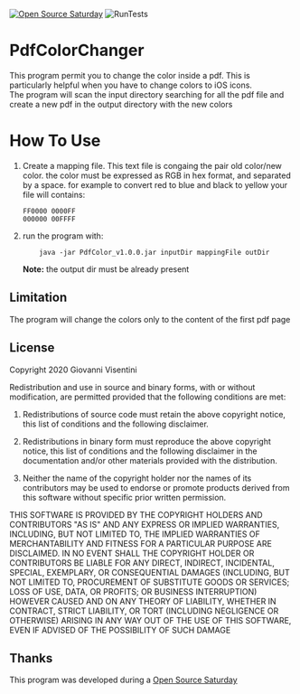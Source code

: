 [![Open Source Saturday](https://img.shields.io/badge/%E2%9D%A4%EF%B8%8F-open%20source%20saturday-F64060.svg)](https://www.meetup.com/it-IT/Open-Source-Saturday-Milano/)
![RunTests](https://github.com/wise86-android/PdfColorChanger/workflows/Tests/badge.svg)
# PdfColorChanger

This program permit you to change the color inside a pdf.
This is particularly helpful when you have to change colors to iOS icons.  
The program will scan the input directory searching for all the pdf file and create a new pdf in the output directory with the new colors

# How To Use
  1. Create a mapping file. This text file is congaing the pair old color/new color.
       the color must be expressed as RGB in hex format, and separated by a space.
       for example to convert red to blue and black to  yellow your file will contains:
       ```  
       FF0000 0000FF
       000000 00FFFF
       ```
       
  2. run the program with:
        ```
            java -jar PdfColor_v1.0.0.jar inputDir mappingFile outDir
        ```
     **Note:** the output dir must be already present
     

## Limitation
The program will change the colors only to the content of the first pdf page



## License

Copyright 2020 Giovanni Visentini

Redistribution and use in source and binary forms, with or without modification, are permitted provided that the following conditions are met:

1. Redistributions of source code must retain the above copyright notice, this list of conditions and the following disclaimer.

2. Redistributions in binary form must reproduce the above copyright notice, this list of conditions and the following disclaimer in the documentation and/or other materials provided with the distribution.

3. Neither the name of the copyright holder nor the names of its contributors may be used to endorse or promote products derived from this software without specific prior written permission.

THIS SOFTWARE IS PROVIDED BY THE COPYRIGHT HOLDERS AND CONTRIBUTORS "AS IS" AND ANY EXPRESS OR IMPLIED WARRANTIES, INCLUDING, BUT NOT LIMITED TO, THE IMPLIED WARRANTIES OF MERCHANTABILITY AND FITNESS FOR A PARTICULAR PURPOSE ARE DISCLAIMED. IN NO EVENT SHALL THE COPYRIGHT HOLDER OR CONTRIBUTORS BE LIABLE FOR ANY DIRECT, INDIRECT, INCIDENTAL, SPECIAL, EXEMPLARY, OR CONSEQUENTIAL DAMAGES (INCLUDING, BUT NOT LIMITED TO, PROCUREMENT OF SUBSTITUTE GOODS OR SERVICES; LOSS OF USE, DATA, OR PROFITS; OR BUSINESS INTERRUPTION) HOWEVER CAUSED AND ON ANY THEORY OF LIABILITY, WHETHER IN CONTRACT, STRICT LIABILITY, OR TORT (INCLUDING NEGLIGENCE OR OTHERWISE) ARISING IN ANY WAY OUT OF THE USE OF THIS SOFTWARE, EVEN IF ADVISED OF THE POSSIBILITY OF SUCH DAMAGE

## Thanks
This program was developed during a [Open Source Saturday](https://www.meetup.com/it-IT/Open-Source-Saturday-Milano/)